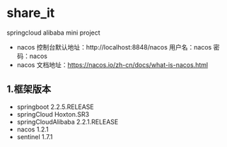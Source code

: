 # share_it
springcloud alibaba mini project

+ nacos 控制台默认地址：http://localhost:8848/nacos 用户名：nacos 密码：nacos
+ nacos 文档地址：https://nacos.io/zh-cn/docs/what-is-nacos.html

## 1.框架版本

+ springboot 2.2.5.RELEASE
+ springCloud Hoxton.SR3
+ springCloudAlibaba 2.2.1.RELEASE
+ nacos 1.2.1
+ sentinel 1.7.1
